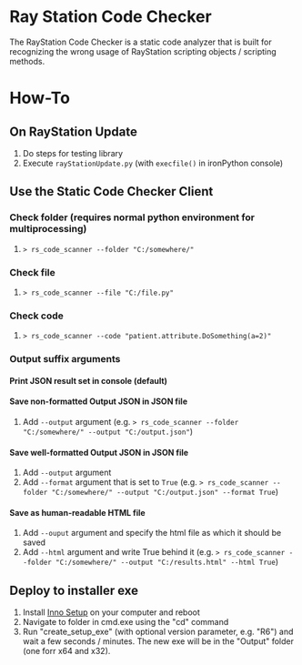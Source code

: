 # Ray Station Code Checker

The RayStation Code Checker is a static code analyzer that is built for recognizing the wrong usage of RayStation scripting objects / scripting methods.
# How-To
## On RayStation Update
1.	Do steps for testing library
2.	Execute `rayStationUpdate.py` (with `execfile()` in ironPython console)

## Use the Static Code Checker Client
### Check folder (requires normal python environment for multiprocessing)
1.	`> rs_code_scanner --folder "C:/somewhere/"`

### Check file
1.	`> rs_code_scanner --file "C:/file.py"`

### Check code
1.	`> rs_code_scanner --code "patient.attribute.DoSomething(a=2)"`

### Output suffix arguments
#### Print JSON result set in console (default)
#### Save non-formatted Output JSON in JSON file
1.	Add `--output` argument (e.g. `> rs_code_scanner --folder "C:/somewhere/" --output "C:/output.json"`)

#### Save well-formatted Output JSON in JSON file
1.	Add `--output` argument 
2.	Add `--format` argument that is set to `True`
(e.g. `> rs_code_scanner --folder "C:/somewhere/" --output "C:/output.json" --format True`)

#### Save as human-readable HTML file
1.	Add `--ouput` argument and specify the html file as which it should be saved
2.	Add `--html` argument and write True behind it
(e.g. `> rs_code_scanner --folder "C:/somewhere/" --output "C:/results.html" --html True`)

## Deploy to installer exe
1. Install [Inno Setup](http://www.jrsoftware.org/isinfo.php) on your computer and reboot
2. Navigate to folder in cmd.exe using the "cd" command
3. Run "create_setup_exe" (with optional version parameter, e.g. "R6") and wait a few seconds / minutes. The new exe will be in the "Output" folder (one forr x64 and x32).
